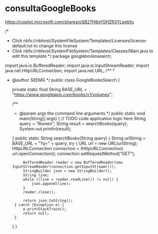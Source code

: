 # consultaGoogleBooks
https://copilot.microsoft.com/shares/oSB27H8sYGHZR3YLpebfu



/*
 * Click nbfs://nbhost/SystemFileSystem/Templates/Licenses/license-default.txt to change this license
 * Click nbfs://nbhost/SystemFileSystem/Templates/Classes/Main.java to edit this template
 */
package googlebookssearch;

import java.io.BufferedReader;
import java.io.InputStreamReader;
import java.net.HttpURLConnection;
import java.net.URL;
/**
 *
 * @author SEEMG
 */
public class GoogleBooksSearch {
 
    private static final String BASE_URL = "https://www.googleapis.com/books/v1/volumes";

    /**
     * @param args the command line arguments
     */
    public static void main(String[] args) {
        // TODO code application logic here
          String query = "Romeo";
        String result = searchBooks(query);
        System.out.println(result);
        
    }
      public static String searchBooks(String query) {
        String urlString = BASE_URL + "?q=" + query;
        try {
            URL url = new URL(urlString);
            HttpURLConnection connection = (HttpURLConnection) url.openConnection();
            connection.setRequestMethod("GET");

            BufferedReader reader = new BufferedReader(new InputStreamReader(connection.getInputStream()));
            StringBuilder json = new StringBuilder();
            String line;
            while ((line = reader.readLine()) != null) {
                json.append(line);
            }
            reader.close();

            return json.toString();
        } catch (Exception e) {
            e.printStackTrace();
            return null;
        }
    }
}
    


